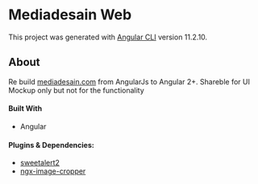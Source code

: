# Mediadesain Web

This project was generated with [Angular CLI](https://github.com/angular/angular-cli) version 11.2.10.

## About

Re build [mediadesain.com](mediadesain.com) from AngularJs to Angular 2+. Shareble for UI Mockup only but not for the functionality

#### Built With
- Angular

#### Plugins & Dependencies:
- [sweetalert2](https://www.npmjs.com/package/sweetalert2)
- [ngx-image-cropper](https://www.npmjs.com/package/ngx-image-cropper)
